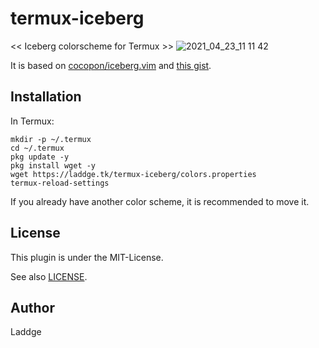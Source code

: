 # termux-iceberg
<< Iceberg colorscheme for Termux >>
![2021_04_23_11 11 42](https://user-images.githubusercontent.com/67098414/115808165-eef8e900-a424-11eb-8f63-c2d075271900.jpg)

It is based on [cocopon/iceberg.vim](https://github.com/cocopon/iceberg.vim)
and [this gist](https://gist.github.com/97-109-107/063193d150df272a049b).

## Installation
In Termux:

```
mkdir -p ~/.termux
cd ~/.termux
pkg update -y
pkg install wget -y
wget https://laddge.tk/termux-iceberg/colors.properties
termux-reload-settings
```

If you already have another color scheme, it is recommended to move it.

## License
This plugin is under the MIT-License.

See also [LICENSE](https://github.com/laddge/termux-iceberg/blob/master/LICENSE).

## Author
Laddge
